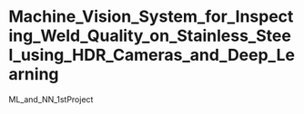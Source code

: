 # Machine_Vision_System_for_Inspecting_Weld_Quality_on_Stainless_Steel_using_HDR_Cameras_and_Deep_Learning
 ML_and_NN_1stProject
